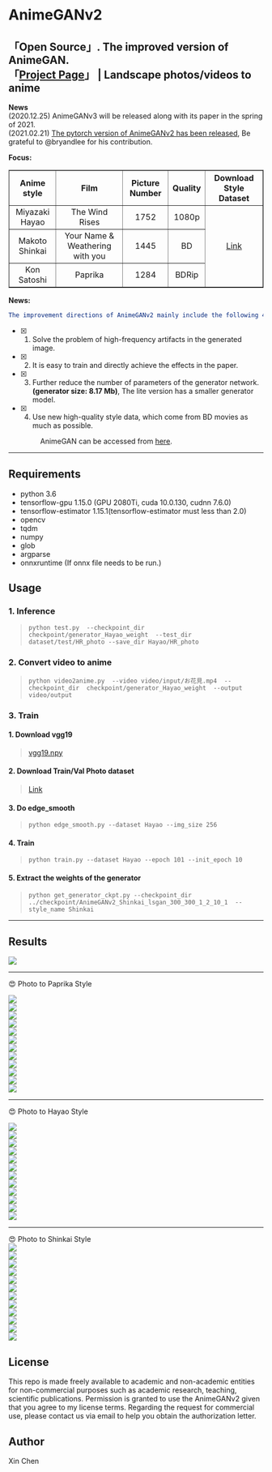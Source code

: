 # AnimeGANv2   

「Open Source」. The improved version of AnimeGAN.  
「[Project Page](https://tachibanayoshino.github.io/AnimeGANv2/)」 | Landscape photos/videos to anime  
-----  
**News**  
(2020.12.25)  AnimeGANv3 will be released along with its paper in the spring of 2021.  
(2021.02.21)  [The pytorch version of AnimeGANv2 has been released](https://github.com/bryandlee/animegan2-pytorch), Be grateful to @bryandlee for his contribution.  

**Focus:**  
<table border="1px ridge">
	<tr align="center">
	    <th>Anime style</th>
	    <th>Film</th>  
	    <th>Picture Number</th>  
      <th>Quality</th>
      <th>Download Style Dataset</th>
	</tr >
	<tr align="center">
      <td>Miyazaki Hayao</td>
      <td>The Wind Rises</td>
      <td>1752</td>
      <td>1080p</td>
	    <td rowspan="3"><a href="https://github.com/TachibanaYoshino/AnimeGANv2/releases/tag/1.0">Link</a></td>
	</tr>
	<tr align="center">
	    <td>Makoto Shinkai</td>  
	    <td>Your Name & Weathering with you</td>
      <td>1445</td>
      <td>BD</td>
	</tr>
	<tr align="center">
	    <td>Kon Satoshi</td>
	    <td>Paprika</td>
      <td>1284</td>
      <td>BDRip</td>
	</tr>
</table>  

**News:**    
```yaml
The improvement directions of AnimeGANv2 mainly include the following 4 points:  
```
- [x] 1. Solve the problem of high-frequency artifacts in the generated image.  
- [x] 2. It is easy to train and directly achieve the effects in the paper.  
- [x] 3. Further reduce the number of parameters of the generator network. **(generator size: 8.17 Mb)**, The lite version has a smaller generator model.  
- [x] 4. Use new high-quality style data, which come from BD movies as much as possible.  
  
   &ensp;&ensp;&ensp;&ensp;&ensp;  AnimeGAN can be accessed from [here](https://github.com/TachibanaYoshino/AnimeGAN).  
___

## Requirements  
- python 3.6  
- tensorflow-gpu 1.15.0 (GPU 2080Ti, cuda 10.0.130, cudnn 7.6.0)
- tensorflow-estimator 1.15.1(tensorflow-estimator must less than 2.0)  
- opencv  
- tqdm  
- numpy  
- glob  
- argparse  
- onnxruntime (If onnx file needs to be run.)  
  
## Usage  
### 1. Inference  
  > `python test.py  --checkpoint_dir  checkpoint/generator_Hayao_weight  --test_dir dataset/test/HR_photo --save_dir Hayao/HR_photo`  

### 2. Convert video to anime  
  > `python video2anime.py  --video video/input/お花見.mp4  --checkpoint_dir  checkpoint/generator_Hayao_weight  --output video/output`  

### 3. Train 
#### 1. Download vgg19    
  > [vgg19.npy](https://github.com/TachibanaYoshino/AnimeGAN/releases/tag/vgg16%2F19.npy)  

#### 2. Download Train/Val Photo dataset  
  > [Link](https://github.com/TachibanaYoshino/AnimeGAN/releases/tag/dataset-1)  

#### 3. Do edge_smooth  
  > `python edge_smooth.py --dataset Hayao --img_size 256`  

#### 4. Train  
  >  `python train.py --dataset Hayao --epoch 101 --init_epoch 10`  

#### 5. Extract the weights of the generator  
  >  `python get_generator_ckpt.py --checkpoint_dir  ../checkpoint/AnimeGANv2_Shinkai_lsgan_300_300_1_2_10_1  --style_name Shinkai`  

____
## Results  
![](https://github.com/TachibanaYoshino/AnimeGANv2/blob/master/AnimeGANv2.png)   
     
____
:heart_eyes:  Photo  to  Paprika  Style  

![](https://github.com/TachibanaYoshino/AnimeGANv2/blob/master/results/Paprika/concat/37.jpg)   
![](https://github.com/TachibanaYoshino/AnimeGANv2/blob/master/results/Paprika/concat/38.jpg)     
![](https://github.com/TachibanaYoshino/AnimeGANv2/blob/master/results/Paprika/concat/6.jpg)  
![](https://github.com/TachibanaYoshino/AnimeGANv2/blob/master/results/Paprika/concat/7.jpg)  
![](https://github.com/TachibanaYoshino/AnimeGANv2/blob/master/results/Paprika/concat/9.jpg)  
![](https://github.com/TachibanaYoshino/AnimeGANv2/blob/master/results/Paprika/concat/21.jpg)  
![](https://github.com/TachibanaYoshino/AnimeGANv2/blob/master/results/Paprika/concat/44.jpg)  
![](https://github.com/TachibanaYoshino/AnimeGANv2/blob/master/results/Paprika/concat/1.jpg)  
![](https://github.com/TachibanaYoshino/AnimeGANv2/blob/master/results/Paprika/concat/8.jpg)  
![](https://github.com/TachibanaYoshino/AnimeGANv2/blob/master/results/Paprika/concat/11.jpg)  
![](https://github.com/TachibanaYoshino/AnimeGANv2/blob/master/results/Paprika/concat/5.jpg)  
![](https://github.com/TachibanaYoshino/AnimeGANv2/blob/master/results/Paprika/concat/15.jpg)   
____
:heart_eyes:  Photo  to  Hayao  Style   

![](https://github.com/TachibanaYoshino/AnimeGANv2/blob/master/results/Hayao/concat/AE86.jpg)   
![](https://github.com/TachibanaYoshino/AnimeGANv2/blob/master/results/Hayao/concat/10.jpg)     
![](https://github.com/TachibanaYoshino/AnimeGANv2/blob/master/results/Hayao/concat/15.jpg)  
![](https://github.com/TachibanaYoshino/AnimeGANv2/blob/master/results/Hayao/concat/35.jpg)  
![](https://github.com/TachibanaYoshino/AnimeGANv2/blob/master/results/Hayao/concat/39.jpg)  
![](https://github.com/TachibanaYoshino/AnimeGANv2/blob/master/results/Hayao/concat/42.jpg)  
![](https://github.com/TachibanaYoshino/AnimeGANv2/blob/master/results/Hayao/concat/44.jpg)  
![](https://github.com/TachibanaYoshino/AnimeGANv2/blob/master/results/Hayao/concat/41.jpg)  
![](https://github.com/TachibanaYoshino/AnimeGANv2/blob/master/results/Hayao/concat/32.jpg)  
![](https://github.com/TachibanaYoshino/AnimeGANv2/blob/master/results/Hayao/concat/11.jpg)  
![](https://github.com/TachibanaYoshino/AnimeGANv2/blob/master/results/Hayao/concat/34.jpg)   
![](https://github.com/TachibanaYoshino/AnimeGANv2/blob/master/results/Hayao/concat/18.jpg)    
____
:heart_eyes:  Photo  to  Shinkai  Style   
![](https://github.com/TachibanaYoshino/AnimeGANv2/blob/master/results/Shinkai/concat/7.jpg)   
![](https://github.com/TachibanaYoshino/AnimeGANv2/blob/master/results/Shinkai/concat/9.jpg)     
![](https://github.com/TachibanaYoshino/AnimeGANv2/blob/master/results/Shinkai/concat/11.jpg)  
![](https://github.com/TachibanaYoshino/AnimeGANv2/blob/master/results/Shinkai/concat/15.jpg)  
![](https://github.com/TachibanaYoshino/AnimeGANv2/blob/master/results/Shinkai/concat/17.jpg)  
![](https://github.com/TachibanaYoshino/AnimeGANv2/blob/master/results/Shinkai/concat/22.jpg)  
![](https://github.com/TachibanaYoshino/AnimeGANv2/blob/master/results/Shinkai/concat/27.jpg)  
![](https://github.com/TachibanaYoshino/AnimeGANv2/blob/master/results/Shinkai/concat/33.jpg)  
![](https://github.com/TachibanaYoshino/AnimeGANv2/blob/master/results/Shinkai/concat/32.jpg)  
![](https://github.com/TachibanaYoshino/AnimeGANv2/blob/master/results/Shinkai/concat/21.jpg)  
![](https://github.com/TachibanaYoshino/AnimeGANv2/blob/master/results/Shinkai/concat/3.jpg)  
![](https://github.com/TachibanaYoshino/AnimeGANv2/blob/master/results/Shinkai/concat/26.jpg)  

## License  
This repo is made freely available to academic and non-academic entities for non-commercial purposes such as academic research, teaching, scientific publications. Permission is granted to use the AnimeGANv2 given that you agree to my license terms. Regarding the request for commercial use, please contact us via email to help you obtain the  authorization letter.  
## Author  
Xin Chen
